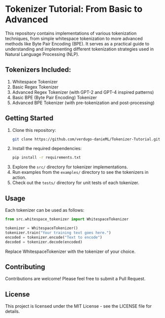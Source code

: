 # Tokenizer Tutorial: From Basic to Advanced

This repository contains implementations of various tokenization techniques, from simple whitespace tokenization to more advanced methods like Byte Pair Encoding (BPE). It serves as a practical guide to understanding and implementing different tokenization strategies used in Natural Language Processing (NLP).

## Tokenizers Included:

1. Whitespace Tokenizer
2. Basic Regex Tokenizer
3. Advanced Regex Tokenizer (with GPT-2 and GPT-4 inspired patterns)
4. Basic BPE (Byte Pair Encoding) Tokenizer
5. Advanced BPE Tokenizer (with pre-tokenization and post-processing)

## Getting Started

1. Clone this repository:
   ```bash
   git clone https://github.com/verdugo-danieML/Tokenizer-Tutorial.git
   ```
3. Install the required dependencies:
   ```bash
   pip install -r requirements.txt
   ```
5. Explore the `src/` directory for tokenizer implementations.
6. Run examples from the `examples/` directory to see the tokenizers in action.
7. Check out the `tests/` directory for unit tests of each tokenizer.

## Usage

Each tokenizer can be used as follows:

```python
from src.whitespace_tokenizer import WhitespaceTokenizer

tokenizer = WhitespaceTokenizer()
tokenizer.train("Your training text goes here.")
encoded = tokenizer.encode("Text to encode")
decoded = tokenizer.decode(encoded)
```
Replace WhitespaceTokenizer with the tokenizer of your choice.

## Contributing

Contributions are welcome! Please feel free to submit a Pull Request.

## License

This project is licensed under the MIT License - see the LICENSE file for details.

